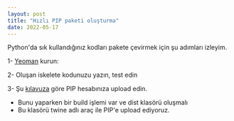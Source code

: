 ```yaml
---
layout: post
title: "Hızlı PIP paketi oluşturma"
date: 2022-05-17
---
```


Python'da sık kullandığınız kodları pakete çevirmek için şu adımları izleyim.

1- [Yeoman](https://suatatan.wordpress.com/2022/05/18/yeoman-ne-ise-yarar/) kurun:

2- Oluşan iskelete kodunuzu yazın, test edin

3- Şu [kılavuza](https://getpocket.com/read/3227744195) göre PIP hesabınıza upload edin.

- Bunu yaparken bir build işlemi var ve dist klasörü oluşmalı
- Bu klasörü twine adlı araç ile PIP'e upload ediyoruz.
